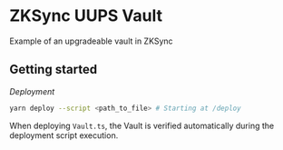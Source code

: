 # ZKSync UUPS Vault

Example of an upgradeable vault in ZKSync

## Getting started

_Deployment_

```sh
yarn deploy --script <path_to_file> # Starting at /deploy
```

When deploying `Vault.ts`, the Vault is verified automatically during the deployment script execution.
